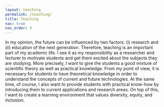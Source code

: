 ```yaml
---
layout: teaching
permalink: /teaching/
title: Teaching
nav: true
nav_order: 3
---
```


In my opinion, the future can be influenced by two factors: (i) research and (ii) education of the next generation. Therefore, teaching is an important part of my academic life. I see it as my responsibility as a researcher and lecturer to motivate students and get them excited about the subjects they are studying. More precisely, I want to give the students a good mixture of scientific theory as well as practical knowledge. From my point of view, it is necessary for students to have theoretical knowledge in order to understand the concepts of current and future technologies. At the same time, of course, I also want to provide students with practical know-how by introducing them to current applications and research areas. On top of this, I want to create a learning environment that values diversity, equity, and inclusion.